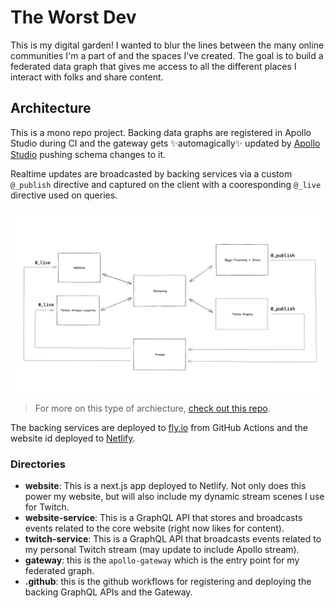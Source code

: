 # The Worst Dev

This is my digital garden! I wanted to blur the lines between the many online communities I'm a part of and the spaces I've created. The goal is to build a federated data graph that gives me access to all the different places I interact with folks and share content.

## Architecture

This is a mono repo project. Backing data graphs are registered in Apollo Studio during CI and the gateway gets ✨automagically✨ updated by [Apollo Studio](https://studio.apollographql.com) pushing schema changes to it.

Realtime updates are broadcasted by backing services via a custom `@_publish` directive and captured on the client with a cooresponding `@_live` directive used on queries.

![diagram showing basic architecture](./architecture.png)

> For more on this type of archiecture, [check out this repo](https://github.com/apollographql/real-time-federation).

The backing services are deployed to [fly.io](https://fly.io) from GitHub Actions and the website id deployed to [Netlify](https://netlify.com).

### Directories

- **website**: This is a next.js app deployed to Netlify. Not only does this power my website, but will also include my dynamic stream scenes I use for Twitch.
- **website-service**: This is a GraphQL API that stores and broadcasts events related to the core website (right now likes for content).
- **twitch-service**: This is a GraphQL API that broadcasts events related to my personal Twitch stream (may update to include Apollo stream).
- **gateway**: this is the `apollo-gateway` which is the entry point for my federated graph.
- **.github**: this is the github workflows for registering and deploying the backing GraphQL APIs and the Gateway.
